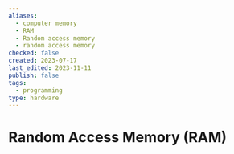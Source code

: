 ```yaml
---
aliases:
  - computer memory
  - RAM
  - Random access memory
  - random access memory
checked: false
created: 2023-07-17
last_edited: 2023-11-11
publish: false
tags:
  - programming
type: hardware
---
```

# Random Access Memory (RAM)
